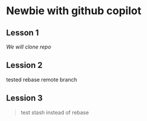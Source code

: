 # Newbie with github copilot

## Lesson 1
*We will clone repo*


## Lession 2
tested rebase remote branch

## Lession 3 
> test stash instead of rebase